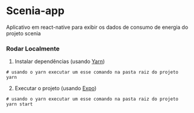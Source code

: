 # Scenia-app
Aplicativo em react-native para exibir os dados de consumo de energia do projeto scenia

### Rodar Localmente

1. Instalar dependências (usando [Yarn](https://yarnpkg.com/en/))

```
# usando o yarn executar um esse comando na pasta raiz do projeto
yarn
```

2. Executar o projeto (usando [Expo](https://expo.io/learn))

```
# usando o yarn executar um esse comando na pasta raiz do projeto
yarn start
```
